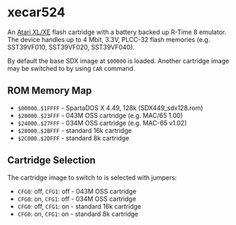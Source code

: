 xecar524
========

An [Atari XL/XE](http://en.wikipedia.org/wiki/Atari_8-bit_family) flash cartridge
with a battery backed up R-Time 8 emulator. The device handles up to 4 Mbit,
3.3V, PLCC-32 flash memories (e.g. SST39VF010, SST39VF020, SST39VF040).

By default the base SDX image at `$00000` is loaded. Another cartridge image
may be switched to by using `CAR` command.

ROM Memory Map
--------------

* `$00000`..`$1FFFF` - SpartaDOS X 4.49, 128k (SDX449\_sdx128.rom)
* `$20000`..`$23FFF` - 043M OSS cartridge (e.g. MAC/65 1.00)
* `$24000`..`$27FFF` - 034M OSS cartridge (e.g. MAC-65 v1.02)
* `$28000`..`$2BFFF` - standard 16k cartridge
* `$2C000`..`$2DFFF` - standard 8k cartridge

Cartridge Selection
-------------------

The cartridge image to switch to is selected with jumpers:

* `CFG0`: off, `CFG1`: off - 043M OSS cartridge
* `CFG0`: on,  `CFG1`: off - 034M OSS cartridge
* `CFG0`: off, `CFG1`: on  - standard 16k cartridge
* `CFG0`: on,  `CFG1`: on  - standard 8k cartridge
